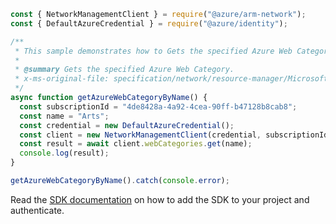 ```javascript
const { NetworkManagementClient } = require("@azure/arm-network");
const { DefaultAzureCredential } = require("@azure/identity");

/**
 * This sample demonstrates how to Gets the specified Azure Web Category.
 *
 * @summary Gets the specified Azure Web Category.
 * x-ms-original-file: specification/network/resource-manager/Microsoft.Network/stable/2021-05-01/examples/AzureWebCategoryGet.json
 */
async function getAzureWebCategoryByName() {
  const subscriptionId = "4de8428a-4a92-4cea-90ff-b47128b8cab8";
  const name = "Arts";
  const credential = new DefaultAzureCredential();
  const client = new NetworkManagementClient(credential, subscriptionId);
  const result = await client.webCategories.get(name);
  console.log(result);
}

getAzureWebCategoryByName().catch(console.error);
```

Read the [SDK documentation](https://github.com/Azure/azure-sdk-for-js/blob/%40azure%2Farm-network_27.0.0/sdk/network/arm-network/README.md) on how to add the SDK to your project and authenticate.
